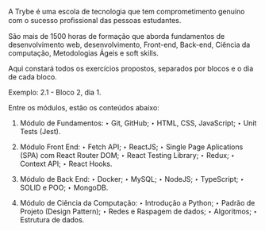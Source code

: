 A Trybe é uma escola de tecnologia que tem comprometimento genuíno com o sucesso
proﬁssional das pessoas estudantes.

São mais de 1500 horas de formação que aborda fundamentos de desenvolvimento
web, desenvolvimento, Front-end, Back-end, Ciência da computação, Metodologias
Ágeis e soft skills.

Aqui constará todos os exercícios propostos, separados por blocos e o dia de cada bloco.

Exemplo: 2.1 - Bloco 2, dia 1.

Entre os módulos, estão os conteúdos abaixo:

1) Módulo de Fundamentos:
 ‣ Git, GitHub;
 ‣ HTML, CSS, JavaScript;
 ‣ Unit Tests (Jest).

2) Módulo Front End:
 ‣ Fetch API;
 ‣ ReactJS;
 ‣ Single Page Aplications (SPA) com React Router DOM;
 ‣ React Testing Library;
 ‣ Redux;
 ‣ Context API;
 ‣ React Hooks.

3) Módulo de Back End:
 ‣ Docker;
 ‣ MySQL;
 ‣ NodeJS;
 ‣ TypeScript;
 ‣ SOLID e POO;
 ‣ MongoDB.

4) Módulo de Ciência da Computação:
 ‣ Introdução a Python;
 ‣ Padrão de Projeto (Design Pattern);
 ‣ Redes e Raspagem de dados;
 ‣ Algoritmos;
 ‣ Estrutura de dados.
